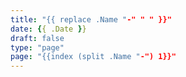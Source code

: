 ```yaml
---
title: "{{ replace .Name "-" " " }}"
date: {{ .Date }}
draft: false
type: "page"
page: "{{index (split .Name "-") 1}}"
---
```



